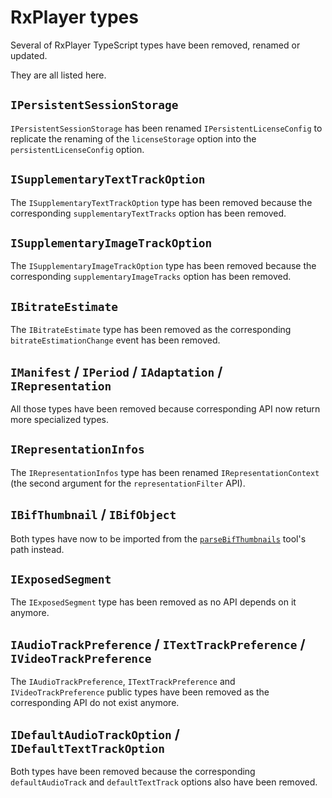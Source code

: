 # RxPlayer types

Several of RxPlayer TypeScript types have been removed, renamed or updated.

They are all listed here.

## `IPersistentSessionStorage`

`IPersistentSessionStorage` has been renamed `IPersistentLicenseConfig` to
replicate the renaming of the `licenseStorage` option into the
`persistentLicenseConfig` option.

## `ISupplementaryTextTrackOption`

The `ISupplementaryTextTrackOption` type has been removed because the
corresponding `supplementaryTextTracks` option has been removed.

## `ISupplementaryImageTrackOption`

The `ISupplementaryImageTrackOption` type has been removed because the
corresponding `supplementaryImageTracks` option has been removed.

## `IBitrateEstimate`

The `IBitrateEstimate` type has been removed as the corresponding
`bitrateEstimationChange` event has been removed.

## `IManifest` / `IPeriod` / `IAdaptation` / `IRepresentation`

All those types have been removed because corresponding API now return more
specialized types.

## `IRepresentationInfos`

The `IRepresentationInfos` type has been renamed `IRepresentationContext`
(the second argument for the `representationFilter` API).

## `IBifThumbnail` / `IBifObject`

Both types have now to be imported from the
[`parseBifThumbnails`](../../api/Tools/parseBifThumbnails.md) tool's path
instead.

## `IExposedSegment`

The `IExposedSegment` type has been removed as no API depends on it anymore.

## `IAudioTrackPreference` / `ITextTrackPreference` / `IVideoTrackPreference`

The `IAudioTrackPreference`, `ITextTrackPreference` and `IVideoTrackPreference`
public types have been removed as the corresponding API do not exist anymore.

## `IDefaultAudioTrackOption` / `IDefaultTextTrackOption`

Both types have been removed because the corresponding `defaultAudioTrack` and
`defaultTextTrack` options also have been removed.
